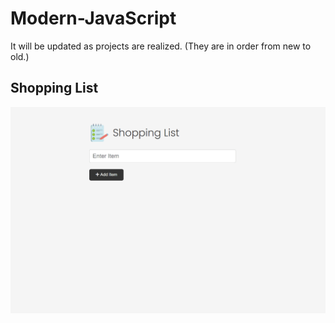 # Modern-JavaScript

It will be updated as projects are realized. (They are in order from new to old.)

## Shopping List

[![shopping-list](01-shopping-list/images/screenshots/shoppingList.gif "You can go to the relevant section of the project by clicking on the photo.")](https://github.com/KeskenRidvan/Modern-JavaScrip/tree/main/01-shopping-list)
